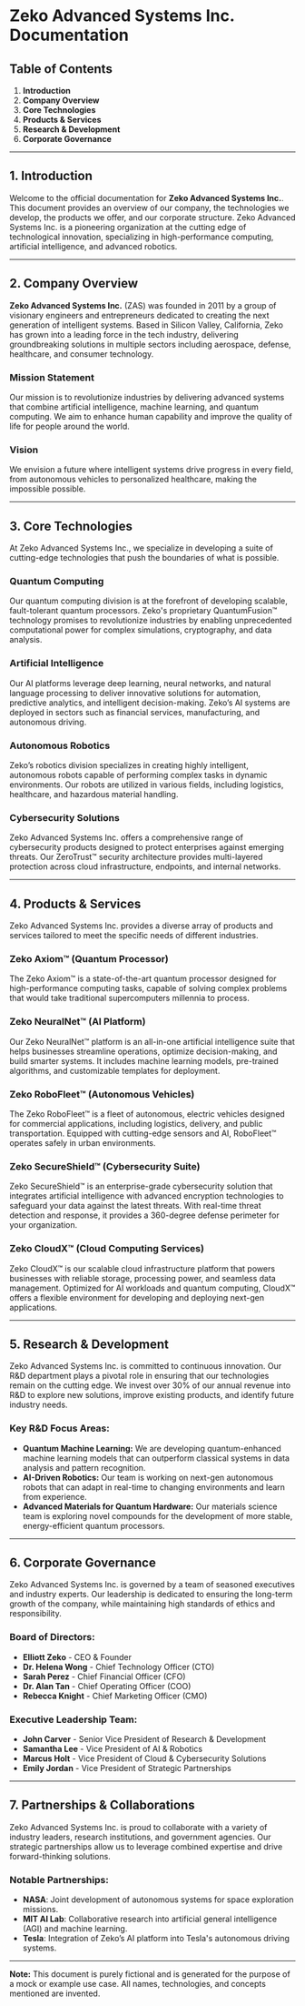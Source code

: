# Zeko Advanced Systems Inc. Documentation

## Table of Contents

1. **Introduction**
2. **Company Overview**
3. **Core Technologies**
4. **Products & Services**
5. **Research & Development**
6. **Corporate Governance**

---

## 1. **Introduction**

Welcome to the official documentation for **Zeko Advanced Systems Inc.**. This document provides an overview of our company, the technologies we develop, the products we offer, and our corporate structure. Zeko Advanced Systems Inc. is a pioneering organization at the cutting edge of technological innovation, specializing in high-performance computing, artificial intelligence, and advanced robotics.

---

## 2. **Company Overview**

**Zeko Advanced Systems Inc.** (ZAS) was founded in 2011 by a group of visionary engineers and entrepreneurs dedicated to creating the next generation of intelligent systems. Based in Silicon Valley, California, Zeko has grown into a leading force in the tech industry, delivering groundbreaking solutions in multiple sectors including aerospace, defense, healthcare, and consumer technology.

### Mission Statement

Our mission is to revolutionize industries by delivering advanced systems that combine artificial intelligence, machine learning, and quantum computing. We aim to enhance human capability and improve the quality of life for people around the world.

### Vision

We envision a future where intelligent systems drive progress in every field, from autonomous vehicles to personalized healthcare, making the impossible possible.

---

## 3. **Core Technologies**

At Zeko Advanced Systems Inc., we specialize in developing a suite of cutting-edge technologies that push the boundaries of what is possible.

### **Quantum Computing**

Our quantum computing division is at the forefront of developing scalable, fault-tolerant quantum processors. Zeko's proprietary QuantumFusion™ technology promises to revolutionize industries by enabling unprecedented computational power for complex simulations, cryptography, and data analysis.

### **Artificial Intelligence**

Our AI platforms leverage deep learning, neural networks, and natural language processing to deliver innovative solutions for automation, predictive analytics, and intelligent decision-making. Zeko’s AI systems are deployed in sectors such as financial services, manufacturing, and autonomous driving.

### **Autonomous Robotics**

Zeko’s robotics division specializes in creating highly intelligent, autonomous robots capable of performing complex tasks in dynamic environments. Our robots are utilized in various fields, including logistics, healthcare, and hazardous material handling.

### **Cybersecurity Solutions**

Zeko Advanced Systems Inc. offers a comprehensive range of cybersecurity products designed to protect enterprises against emerging threats. Our ZeroTrust™ security architecture provides multi-layered protection across cloud infrastructure, endpoints, and internal networks.

---

## 4. **Products & Services**

Zeko Advanced Systems Inc. provides a diverse array of products and services tailored to meet the specific needs of different industries.

### **Zeko Axiom™ (Quantum Processor)**

The Zeko Axiom™ is a state-of-the-art quantum processor designed for high-performance computing tasks, capable of solving complex problems that would take traditional supercomputers millennia to process.

### **Zeko NeuralNet™ (AI Platform)**

Our Zeko NeuralNet™ platform is an all-in-one artificial intelligence suite that helps businesses streamline operations, optimize decision-making, and build smarter systems. It includes machine learning models, pre-trained algorithms, and customizable templates for deployment.

### **Zeko RoboFleet™ (Autonomous Vehicles)**

The Zeko RoboFleet™ is a fleet of autonomous, electric vehicles designed for commercial applications, including logistics, delivery, and public transportation. Equipped with cutting-edge sensors and AI, RoboFleet™ operates safely in urban environments.

### **Zeko SecureShield™ (Cybersecurity Suite)**

Zeko SecureShield™ is an enterprise-grade cybersecurity solution that integrates artificial intelligence with advanced encryption technologies to safeguard your data against the latest threats. With real-time threat detection and response, it provides a 360-degree defense perimeter for your organization.

### **Zeko CloudX™ (Cloud Computing Services)**

Zeko CloudX™ is our scalable cloud infrastructure platform that powers businesses with reliable storage, processing power, and seamless data management. Optimized for AI workloads and quantum computing, CloudX™ offers a flexible environment for developing and deploying next-gen applications.

---

## 5. **Research & Development**

Zeko Advanced Systems Inc. is committed to continuous innovation. Our R&D department plays a pivotal role in ensuring that our technologies remain on the cutting edge. We invest over 30% of our annual revenue into R&D to explore new solutions, improve existing products, and identify future industry needs.

### Key R&D Focus Areas:

- **Quantum Machine Learning:** We are developing quantum-enhanced machine learning models that can outperform classical systems in data analysis and pattern recognition.
- **AI-Driven Robotics:** Our team is working on next-gen autonomous robots that can adapt in real-time to changing environments and learn from experience.
- **Advanced Materials for Quantum Hardware:** Our materials science team is exploring novel compounds for the development of more stable, energy-efficient quantum processors.

---

## 6. **Corporate Governance**

Zeko Advanced Systems Inc. is governed by a team of seasoned executives and industry experts. Our leadership is dedicated to ensuring the long-term growth of the company, while maintaining high standards of ethics and responsibility.

### **Board of Directors:**

- **Elliott Zeko** - CEO & Founder
- **Dr. Helena Wong** - Chief Technology Officer (CTO)
- **Sarah Perez** - Chief Financial Officer (CFO)
- **Dr. Alan Tan** - Chief Operating Officer (COO)
- **Rebecca Knight** - Chief Marketing Officer (CMO)

### **Executive Leadership Team:**

- **John Carver** - Senior Vice President of Research & Development
- **Samantha Lee** - Vice President of AI & Robotics
- **Marcus Holt** - Vice President of Cloud & Cybersecurity Solutions
- **Emily Jordan** - Vice President of Strategic Partnerships

---

## 7. **Partnerships & Collaborations**

Zeko Advanced Systems Inc. is proud to collaborate with a variety of industry leaders, research institutions, and government agencies. Our strategic partnerships allow us to leverage combined expertise and drive forward-thinking solutions.

### Notable Partnerships:

- **NASA**: Joint development of autonomous systems for space exploration missions.
- **MIT AI Lab**: Collaborative research into artificial general intelligence (AGI) and machine learning.
- **Tesla**: Integration of Zeko’s AI platform into Tesla's autonomous driving systems.

---

**Note:** This document is purely fictional and is generated for the purpose of a mock or example use case. All names, technologies, and concepts mentioned are invented.
